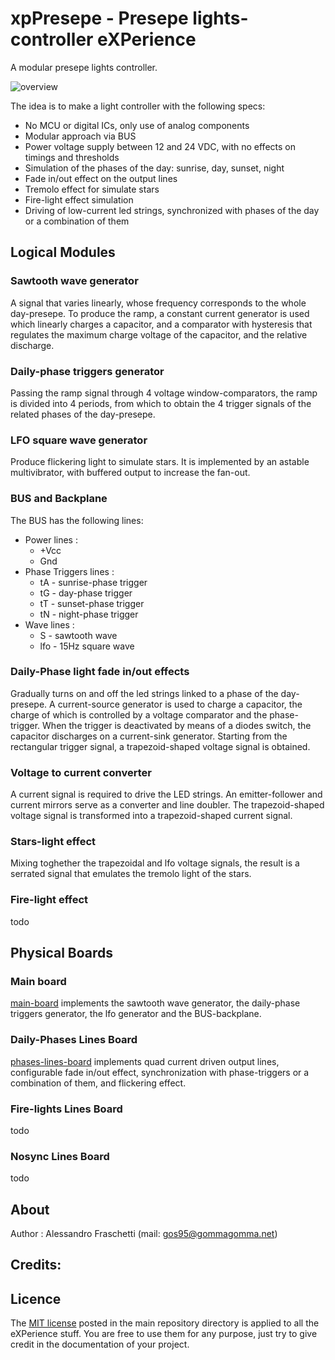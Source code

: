 # xpPresepe - Presepe lights-controller eXPerience
A modular presepe lights controller.

![overview](images/presepe-controller.jpg)

The idea is to make a light controller with the following specs:
- No MCU or digital ICs, only use of analog components
- Modular approach via BUS
- Power voltage supply between 12 and 24 VDC, with no effects on timings and thresholds
- Simulation of the phases of the day: sunrise, day, sunset, night
- Fade in/out effect on the output lines
- Tremolo effect for simulate stars
- Fire-light effect simulation
- Driving of low-current led strings, synchronized with phases of the day or a combination of them


## Logical Modules

### Sawtooth wave generator
A signal that varies linearly, whose frequency corresponds to the whole day-presepe.
To produce the ramp, a constant current generator is used which linearly charges a capacitor,
and a comparator with hysteresis that regulates the maximum charge voltage of the capacitor, and the relative discharge.

### Daily-phase triggers generator
Passing the ramp signal through 4 voltage window-comparators, the ramp is divided into 4 periods,
from which to obtain the 4 trigger signals of the related phases of the day-presepe.

### LFO square wave generator
Produce flickering light to simulate stars.
It is implemented by an astable multivibrator, with buffered output to increase the fan-out.

### BUS and Backplane
The BUS has the following lines:
* Power lines :
	* +Vcc
	* Gnd
* Phase Triggers lines :
	* tA - sunrise-phase trigger
	* tG - day-phase  trigger
	* tT - sunset-phase trigger
	* tN - night-phase trigger
* Wave lines :
	* S - sawtooth wave
	* lfo - 15Hz square wave

### Daily-Phase light fade in/out effects
Gradually turns on and off the led strings linked to a phase of the day-presepe.
A current-source generator is used to charge a capacitor, the charge of which is controlled by a voltage comparator and the phase-trigger.
When the trigger is deactivated by means of a diodes switch, the capacitor discharges on a current-sink generator.
Starting from the rectangular trigger signal, a trapezoid-shaped voltage signal is obtained.

### Voltage to current converter
A current signal is required to drive the LED strings. An emitter-follower and current mirrors serve as a converter and line doubler.
The trapezoid-shaped voltage signal is transformed into a trapezoid-shaped current signal.

### Stars-light effect
Mixing toghether the trapezoidal and lfo voltage signals, the result is a serrated signal that emulates the tremolo light of the stars.

### Fire-light effect
todo


## Physical Boards

### Main board
[main-board](main-board) implements the sawtooth wave generator, the daily-phase triggers generator, the lfo generator and the BUS-backplane.

### Daily-Phases Lines Board
[phases-lines-board](phases-lines-board) implements quad current driven output lines, configurable fade in/out effect,
synchronization with phase-triggers or a combination of them, and flickering effect.

### Fire-lights Lines Board
todo

### Nosync Lines Board 
todo


## About
Author : Alessandro Fraschetti (mail: [gos95@gommagomma.net](mailto:gos95@gommagomma.net))


## Credits:


## Licence
The [MIT license](LICENSE) posted in the main repository directory is applied to all the eXPerience stuff.
You are free to use them for any purpose, just try to give credit in the documentation of your project.